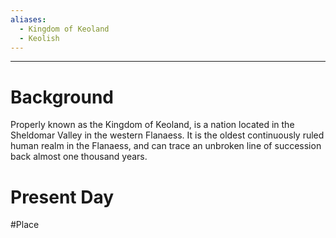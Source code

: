 ```yaml
---
aliases:
  - Kingdom of Keoland
  - Keolish
---
```

---
# Background
Properly known as the Kingdom of Keoland, is a nation located in the Sheldomar Valley in the western Flanaess. It is the oldest continuously ruled human realm in the Flanaess, and can trace an unbroken line of succession back almost one thousand years.

# Present Day

#Place 